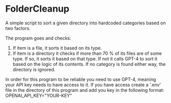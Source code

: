 # FolderCleanup

A simple script to sort a given directory into hardcoded categories based on two factors.

The program goes and checks:

1. If item is a file, it sorts it based on its type.
2. If item is a directory it checks if more than 70 % of its files are of some type. If so, it sorts it based on that type. If not it calls GPT-4 to sort it based on the logic of its contents. If no category is found either way, the directory is ignored.


In order for this program to be reliable you need to use GPT-4, meaning your API key needs to have access to it.
If you have access create a '.env' file in the directory of this program and add you key in the following format:
OPENAI_API_KEY="YOUR-KEY"
